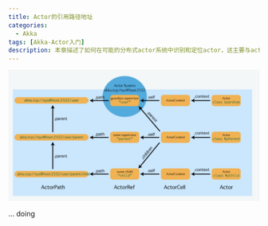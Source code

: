 ```yaml
---
title: Actor的引用路径地址
categories:
  - Akka
tags: [Akka-Actor入门]
description: 本章描述了如何在可能的分布式actor系统中识别和定位actor，这主要与actor系统的监督层次结构和actor之间的通信对跨多个网络节点的位置是透明的相关。即层次结构与位置透明度
---
```


![actor系统在网络中的调用示意图](../public/image/actor-site-1.png)

... doing